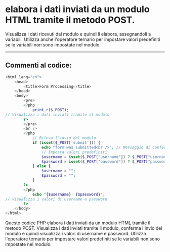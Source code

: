 # elabora i dati inviati da un modulo HTML tramite il metodo POST. 

Visualizza i dati ricevuti dal modulo e quindi li elabora, assegnandoli a variabili. Utilizza anche l'operatore ternario per impostare valori predefiniti se le variabili non sono impostate nel modulo.



---

## Commenti al codice:


```php
<html lang="en">
	<head>
		<title>Form Processing</title>
	</head>
	<body>
		<pre>
		<?php
			print_r($_POST);
// Visualizza i dati inviati tramite il modulo
		?>
		</pre>
		<br />
		<?php
			// Rileva l'invio del modulo
			if (isset($_POST['submit'])) {
				echo "form was submitted<br />"; // Messaggio di conferma invio modulo
				// Imposta valori predefiniti
				$username = isset($_POST["username"]) ? $_POST["username"] : "";
				$password = isset($_POST["password"]) ? $_POST["password"] : "";
			} else {
				$username = "";
				$password = "";
			}
		?>
		<?php
			echo "{$username}: {$password}";
// Visualizza i valori di username e password
		?>
	</body>
</html>
```
Questo codice PHP elabora i dati inviati da un modulo HTML tramite il metodo POST. Visualizza i dati inviati tramite il modulo, conferma l'invio del modulo e quindi visualizza i valori di username e password. Utilizza l'operatore ternario per impostare valori predefiniti se le variabili non sono impostate nel modulo.